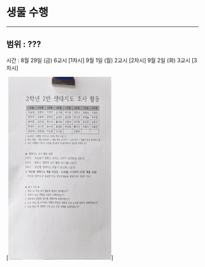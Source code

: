 # 생물 수행

---
범위 :  ???
-

시간 :  8월 29일 (금) 6교시 [1차시] 
        9월 1일 (월) 2교시 [2차시]
        9월 2일 (화) 3교시 [3차시]


[<img src="posts/images/biology.png" width="270" height="480"/>]